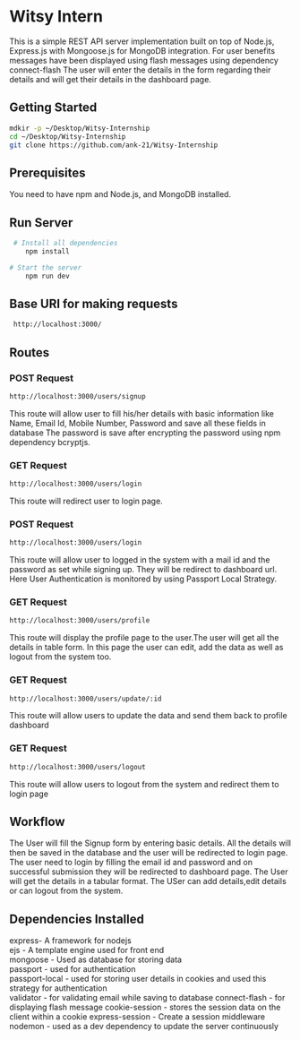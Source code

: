 # Witsy Intern

This is a simple REST API server implementation built on top of Node.js, Express.js with Mongoose.js for MongoDB integration. For user benefits messages have been displayed using flash messages using dependency connect-flash
The user will enter the details in the form regarding their details and will get their details in the dashboard page.

## Getting Started
```bash
mdkir -p ~/Desktop/Witsy-Internship
cd ~/Desktop/Witsy-Internship
git clone https://github.com/ank-21/Witsy-Internship
```

## Prerequisites
You need to have npm and Node.js, and MongoDB installed.

## Run Server
```bash
 # Install all dependencies
    npm install

# Start the server
    npm run dev
 ```
 
## Base URI for making requests
```bash
 http://localhost:3000/
```
 ## Routes
 
 ### POST Request
 ```bash
 http://localhost:3000/users/signup
 ```
 This route will allow user to fill his/her details with basic information like Name, Email Id, Mobile Number, Password and save all these fields in database
 The password is save after encrypting the password using npm dependency bcryptjs.
 
 ### GET Request
 ```bash
 http://localhost:3000/users/login
 ```
 This route will redirect user to login page.

 
 ### POST Request
 ```bash
 http://localhost:3000/users/login
 ```
 This route will allow user to logged in the system with a mail id and the password as set while signing up. They will be redirect to dashboard url. Here User Authentication is monitored by using Passport Local Strategy.


 ### GET Request
 ```bash
 http://localhost:3000/users/profile
 ```
 This route will display the profile page to the user.The user will get all the details in table form. In this page the user can edit, add the data as well as logout from the system too.

 ### GET Request
 ```bash
 http://localhost:3000/users/update/:id
 ```
 This route will allow users to update the data and send them back to profile dashboard
 
  ### GET Request
 ```bash
 http://localhost:3000/users/logout
 ```
 This route will allow users to logout from the system and redirect them to login page

 
 ## Workflow
 The User will fill the Signup form by entering basic details.
 All the details will then be saved in the database and the user will be redirected to login page.
 The user need to login by filling the email id and password and on successful submission they will be redirected to dashboard page.
 The User will get the details in a tabular format.
 The USer can add details,edit details or can logout from the system.
 
 
## Dependencies Installed
express- A framework for nodejs <br />
ejs - A template engine used for front end<br />
mongoose - Used as database for storing data<br />
passport - used for authentication<br />
passport-local - used for storing user details in cookies and used this strategy for authentication<br />
validator - for validating email while saving to database
connect-flash - for displaying flash message
cookie-session - stores the session data on the client within a cookie
express-session - Create a session middleware
nodemon - used as a dev dependency to update the server continuously

 
